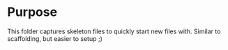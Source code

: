 # Purpose
This folder captures skeleton files to quickly start new files with. Similar to scaffolding, but easier to setup ;)